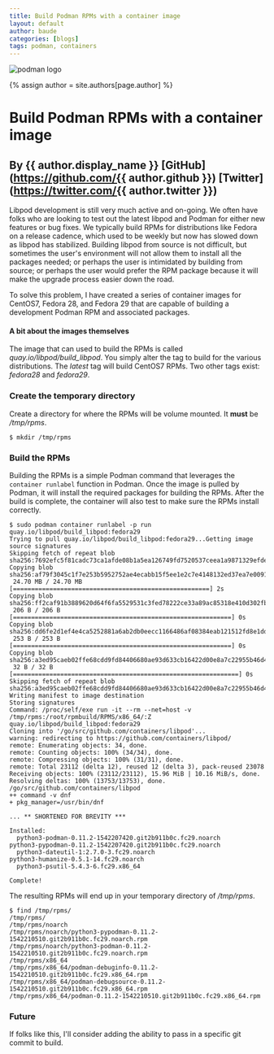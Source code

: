```yaml
---
title: Build Podman RPMs with a container image
layout: default
author: baude
categories: [blogs]
tags: podman, containers
---
```


![podman logo](https://podman.io/images/podman.svg)

{% assign author = site.authors[page.author] %}
# Build Podman RPMs with a container image
## By {{ author.display_name }} [GitHub](https://github.com/{{ author.github }}) [Twitter](https://twitter.com/{{ author.twitter }})

Libpod development is still very much active and on-going.  We often have folks who are looking
to test out the latest libpod and Podman for either new features or bug fixes.  We typically
build RPMs for distributions like Fedora on a release cadence, which used to be weekly but now
has slowed down as libpod has stabilized.  Building libpod from source is not difficult, but
sometimes the user's environment will not allow them to install all the packages needed; or
perhaps the user is intimidated by building from source; or perhaps the user would prefer
the RPM package because it will make the upgrade process easier down the road.

To solve this problem, I have created a series of container images for CentOS7, Fedora 28, and Fedora 29 that are capable of building a development Podman RPM and associated packages.

#### A bit about the images themselves
The image that can used to build the RPMs is called *quay.io/libpod/build_libpod*.  You simply
alter the tag to build for the various distributions.  The *latest* tag will build CentOS7
RPMs.  Two other tags exist: *fedora28* and *fedora29*.

### Create the temporary directory
Create a directory for where the RPMs will be volume mounted.  It **must** be */tmp/rpms*.
```
$ mkdir /tmp/rpms
```
### Build the RPMs
Building the RPMs is a simple Podman command that leverages the `container runlabel` function in Podman. Once the image is pulled by Podman, it will install the required packages for building the RPMs.  After the build is complete, the container will also test to make sure the RPMs install correctly.

```
$ sudo podman container runlabel -p run quay.io/libpod/build_libpod:fedora29
Trying to pull quay.io/libpod/build_libpod:fedora29...Getting image source signatures
Skipping fetch of repeat blob sha256:7692efc5f81cadc73ca1afde08b1a5ea126749fd7520537ceea1a9871329efde
Copying blob sha256:af79f3045c1f7e253b5952752ae4ecabb15f5ee1e2c7e4148132ed37ea7e0091
 24.70 MB / 24.70 MB [======================================================] 2s
Copying blob sha256:ff2caf91b3889620d64f6fa5529531c3fed78222ce33a89ac85318e410d302fb
 206 B / 206 B [============================================================] 0s
Copying blob sha256:dd6fe2d1ef4e4ca5252881a6ab2db0eecc1166486af08384eab121512fd8e1dd
 253 B / 253 B [============================================================] 0s
Copying blob sha256:a3ed95caeb02ffe68cdd9fd84406680ae93d633cb16422d00e8a7c22955b46d4
 32 B / 32 B [==============================================================] 0s
Skipping fetch of repeat blob sha256:a3ed95caeb02ffe68cdd9fd84406680ae93d633cb16422d00e8a7c22955b46d4
Writing manifest to image destination
Storing signatures
Command: /proc/self/exe run -it --rm --net=host -v /tmp/rpms:/root/rpmbuild/RPMS/x86_64/:Z quay.io/libpod/build_libpod:fedora29
Cloning into '/go/src/github.com/containers/libpod'...
warning: redirecting to https://github.com/containers/libpod/
remote: Enumerating objects: 34, done.
remote: Counting objects: 100% (34/34), done.
remote: Compressing objects: 100% (31/31), done.
remote: Total 23112 (delta 12), reused 12 (delta 3), pack-reused 23078
Receiving objects: 100% (23112/23112), 15.96 MiB | 10.16 MiB/s, done.
Resolving deltas: 100% (13753/13753), done.
/go/src/github.com/containers/libpod
++ command -v dnf
+ pkg_manager=/usr/bin/dnf

... ** SHORTENED FOR BREVITY ***

Installed:
  python3-podman-0.11.2-1542207420.git2b911b0c.fc29.noarch            python3-pypodman-0.11.2-1542207420.git2b911b0c.fc29.noarch           
  python3-dateutil-1:2.7.0-3.fc29.noarch                              python3-humanize-0.5.1-14.fc29.noarch                                
  python3-psutil-5.4.3-6.fc29.x86_64                                 

Complete!
```

The resulting RPMs will end up in your temporary directory of */tmp/rpms*.
```
$ find /tmp/rpms/
/tmp/rpms/
/tmp/rpms/noarch
/tmp/rpms/noarch/python3-pypodman-0.11.2-1542210510.git2b911b0c.fc29.noarch.rpm
/tmp/rpms/noarch/python3-podman-0.11.2-1542210510.git2b911b0c.fc29.noarch.rpm
/tmp/rpms/x86_64
/tmp/rpms/x86_64/podman-debuginfo-0.11.2-1542210510.git2b911b0c.fc29.x86_64.rpm
/tmp/rpms/x86_64/podman-debugsource-0.11.2-1542210510.git2b911b0c.fc29.x86_64.rpm
/tmp/rpms/x86_64/podman-0.11.2-1542210510.git2b911b0c.fc29.x86_64.rpm
```

### Future
If folks like this, I'll consider adding the ability to pass in a specific git commit to build.
